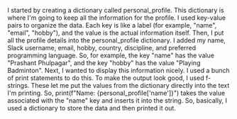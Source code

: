 I started by creating a dictionary called personal_profile. This dictionary is where I'm going to keep all the information for the profile. I used key-value pairs to organize the data.  Each key is like a label (for example, "name", "email", "hobby"), and the value is the actual information itself.
Then, I put all the profile details into the personal_profile dictionary. I added my name, Slack username, email, hobby, country, discipline, and preferred programming language.  So, for example, the key "name" has the value "Prashant Phulpagar", and the key "hobby" has the value "Playing Badminton".
Next, I wanted to display this information nicely.  I used a bunch of print statements to do this.  To make the output look good, I used f-strings.  These let me put the values from the dictionary directly into the text I'm printing. So, print(f"Name: {personal_profile['name']}") takes the value associated with the "name" key and inserts it into the string.
So, basically, I used a dictionary to store the data and then printed it out.
